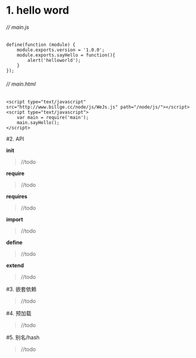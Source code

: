# 1. hello word
###### // main.js
```
define(function (module) {
	module.exports.version = '1.0.0';
	module.exports.sayHello = function(){
		alert('helloworld');
	}
});
```
###### // main.html
```
<script type="text/javascript" src="http://www.billge.cc/node/js/WeJs.js" path="/node/js/"></script>
<script type="text/javascript">
	var main = require('main');
	main.sayHello();
</script>
```

#2. API

**init**
> //todo

**require**
> //todo

**requires**
> //todo

**import**
> //todo

**define**
> //todo

**extend**
> //todo


#3. 嵌套依赖

> //todo


#4. 预加载

> //todo

#5. 别名/hash

> //todo